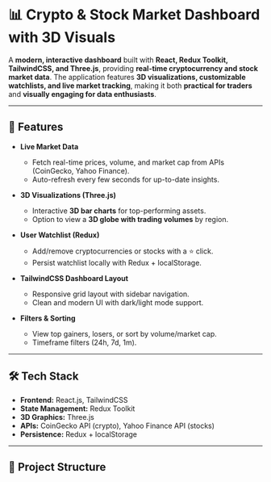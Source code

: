# 📊 Crypto & Stock Market Dashboard with 3D Visuals

A **modern, interactive dashboard** built with **React, Redux Toolkit, TailwindCSS, and Three.js**, providing **real-time cryptocurrency and stock market data**. The application features **3D visualizations, customizable watchlists, and live market tracking**, making it both **practical for traders** and **visually engaging for data enthusiasts**.

---

## 🚀 Features

- **Live Market Data**  
  - Fetch real-time prices, volume, and market cap from APIs (CoinGecko, Yahoo Finance).  
  - Auto-refresh every few seconds for up-to-date insights.

- **3D Visualizations (Three.js)**  
  - Interactive **3D bar charts** for top-performing assets.  
  - Option to view a **3D globe with trading volumes** by region.

- **User Watchlist (Redux)**  
  - Add/remove cryptocurrencies or stocks with a ⭐ click.  
  - Persist watchlist locally with Redux + localStorage.

- **TailwindCSS Dashboard Layout**  
  - Responsive grid layout with sidebar navigation.  
  - Clean and modern UI with dark/light mode support.

- **Filters & Sorting**  
  - View top gainers, losers, or sort by volume/market cap.  
  - Timeframe filters (24h, 7d, 1m).

---

## 🛠️ Tech Stack

- **Frontend:** React.js, TailwindCSS  
- **State Management:** Redux Toolkit  
- **3D Graphics:** Three.js  
- **APIs:** CoinGecko API (crypto), Yahoo Finance API (stocks)  
- **Persistence:** Redux + localStorage  

---

## 📂 Project Structure

